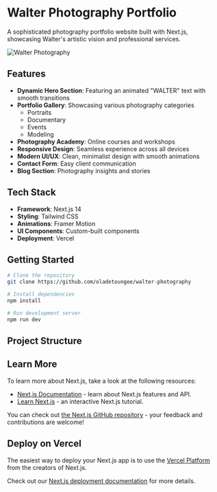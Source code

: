 # Walter Photography Portfolio

A sophisticated photography portfolio website built with Next.js, showcasing Walter's artistic vision and professional services.

![Walter Photography](https://res.cloudinary.com/dn2oenkss/image/upload/v1742852381/pexels-eva-bronzini-7598668_szhaiz.jpg)

## Features

- **Dynamic Hero Section**: Featuring an animated "WALTER" text with smooth transitions
- **Portfolio Gallery**: Showcasing various photography categories
  - Portraits
  - Documentary
  - Events
  - Modeling
- **Photography Academy**: Online courses and workshops
- **Responsive Design**: Seamless experience across all devices
- **Modern UI/UX**: Clean, minimalist design with smooth animations
- **Contact Form**: Easy client communication
- **Blog Section**: Photography insights and stories

## Tech Stack

- **Framework**: Next.js 14
- **Styling**: Tailwind CSS
- **Animations**: Framer Motion
- **UI Components**: Custom-built components
- **Deployment**: Vercel

## Getting Started

```bash
# Clone the repository
git clone https://github.com/oladetoungee/walter-photography

# Install dependencies
npm install

# Run development server
npm run dev
```

## Project Structure

## Learn More

To learn more about Next.js, take a look at the following resources:

- [Next.js Documentation](https://nextjs.org/docs) - learn about Next.js features and API.
- [Learn Next.js](https://nextjs.org/learn) - an interactive Next.js tutorial.

You can check out [the Next.js GitHub repository](https://github.com/vercel/next.js) - your feedback and contributions are welcome!

## Deploy on Vercel

The easiest way to deploy your Next.js app is to use the [Vercel Platform](https://vercel.com/new?utm_medium=default-template&filter=next.js&utm_source=create-next-app&utm_campaign=create-next-app-readme) from the creators of Next.js.

Check out our [Next.js deployment documentation](https://nextjs.org/docs/app/building-your-application/deploying) for more details.
